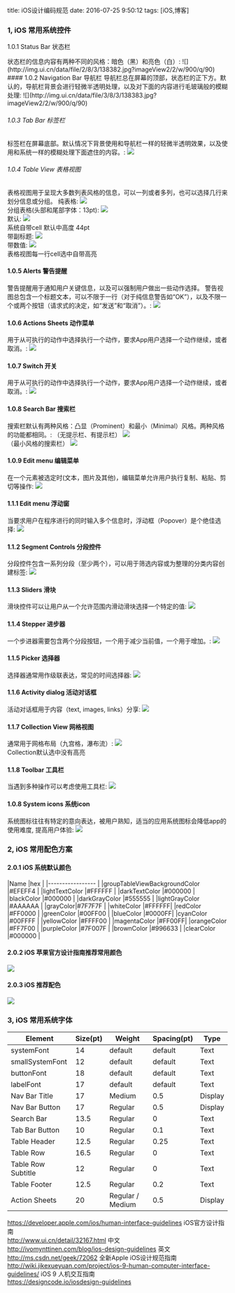 
title: iOS设计编码规范
date: 2016-07-25 9:50:12
tags: [iOS,博客]

### 1, iOS 常用系统控件

<p>1.0.1 Status Bar 状态栏</p>
状态栏的信息内容有两种不同的风格：暗色（黑）和亮色（白）:
![](http://img.ui.cn/data/file/2/8/3/138382.jpg?imageView2/2/w/900/q/90)<br>
#### 1.0.2 Navigation Bar 导航栏
导航栏总在屏幕的顶部，状态栏的正下方。默认的，导航栏背景会进行轻微半透明处理，以及对下面的内容进行毛玻璃般的模糊处理:
![](http://img.ui.cn/data/file/3/8/3/138383.jpg?imageView2/2/w/900/q/90)<br>

###### 1.0.3 Tab Bar 标签栏
标签栏在屏幕底部。默认情况下背景使用和导航栏一样的轻微半透明效果，以及使用和系统一样的模糊处理下面遮住的内容。:
![](http://img.ui.cn/data/file/3/9/3/138393.jpg?imageView2/2/w/900/q/90)<br>
###### 1.0.4 Table View 表格视图
表格视图用于呈现大多数列表风格的信息，可以一列或者多列，也可以选择几行来划分信息或分组。
纯表格:
![](http://img.ui.cn/data/file/4/9/3/138394.jpg?imageView2/2/w/900/q/90)<br>
分组表格(头部和尾部字体：13pt):
![](http://img.ui.cn/data/file/3/0/4/138403.jpg?imageView2/2/w/900/q/90)<br>
默认:
![](http://img.ui.cn/data/file/5/0/4/138405.jpg?imageView2/2/w/900/q/90)<br>
系统自带cell 默认中高度 44pt <br>
带副标题:
![](http://img.ui.cn/data/file/6/0/4/138406.jpg?imageView2/2/w/900/q/90)<br>
带数值:
![](http://img.ui.cn/data/file/9/0/4/138409.jpg?imageView2/2/w/900/q/90)<br>
表格视图每一行cell选中自带高亮
#### 1.0.5 Alerts 警告提醒
警告提醒用于通知用户关键信息，以及可以强制用户做出一些动作选择。
警告视图总包含一个标题文本，可以不限于一行（对于纯信息警告如“OK”），以及不限一个或两个按钮（请求式的决定，如“发送”和“取消”）。:
![](http://img.ui.cn/data/file/7/1/4/138417.jpg?imageView2/2/w/900/q/90)<br>
#### 1.0.6 Actions Sheets 动作菜单
用于从可执行的动作中选择执行一个动作，要求App用户选择一个动作继续，或者取消。:
![](http://img.ui.cn/data/file/5/1/4/138415.jpg?imageView2/2/w/900/q/90)<br>
#### 1.0.7 Switch 开关
用于从可执行的动作中选择执行一个动作，要求App用户选择一个动作继续，或者取消。:
![](http://img.ui.cn/data/file/6/3/4/138436.jpg?imageView2/2/w/900/q/90)<br>
#### 1.0.8 Search Bar 搜索栏
搜索栏默认有两种风格：凸显（Prominent）和最小（Minimal）风格。两种风格的功能都相同。:
（无提示栏、有提示栏）
![](http://img.ui.cn/data/file/8/8/3/138388.jpg?imageView2/2/w/900/q/90)<br>
（最小风格的搜索栏）
![](http://img.ui.cn/data/file/0/9/3/138390.jpg?imageView2/2/w/900/q/90)<br>
#### 1.0.9 Edit menu 编辑菜单
在一个元素被选定时(文本，图片及其他)，编辑菜单允许用户执行复制、粘贴、剪切等操作:
![](http://img.ui.cn/data/file/8/1/4/138418.jpg?imageView2/2/w/900/q/90)<br>

#### 1.1.1 Edit menu 浮动窗
当要求用户在程序进行的同时输入多个信息时，浮动框（Popover）是个绝佳选择:
![](http://img.ui.cn/data/file/4/2/4/138424.jpg?imageView2/2/w/900/q/90)<br>

#### 1.1.2 Segment Controls 分段控件
分段控件包含一系列分段（至少两个），可以用于筛选内容或为整理的分类内容创建标签:
![](http://img.ui.cn/data/file/9/2/4/138429.jpg?imageView2/2/w/900/q/90)<br>

#### 1.1.3 Sliders 滑块
滑块控件可以让用户从一个允许范围内滑动滑块选择一个特定的值:
![](http://img.ui.cn/data/file/3/3/4/138433.jpg?imageView2/2/w/900/q/90)<br>

#### 1.1.4 Stepper 进步器
一个步进器需要包含两个分段按钮，一个用于减少当前值，一个用于增加。:
![](http://img.ui.cn/data/file/5/3/4/138435.jpg?imageView2/2/w/900/q/90)<br>

#### 1.1.5 Picker 选择器
选择器通常用作级联表达，常见的时间选择器:
![](https://designcode.io/cloud/chapter1/Design-Picker.jpg)<br>

#### 1.1.6 Activity dialog  活动对话框
活动对话框用于内容（text, images, links）分享:
![](https://designcode.io/cloud/chapter1/Design-Share.jpg)<br>
#### 1.1.7 Collection View 网格视图
通常用于网格布局（九宫格，瀑布流）:
![](https://designcode.io/cloud/chapter1/Design-CollectionView.jpg)<br>
Collection默认选中没有高亮
#### 1.1.8 Toolbar 工具栏
当遇到多种操作可以考虑使用工具栏:
![](https://designcode.io/cloud/chapter1/Design-Toolbar.jpg)<br>

#### 1.0.8 System icons 系统icon
系统图标往往有特定的意向表达，被用户熟知，适当的应用系统图标会降低app的使用难度,  提高用户体验:
![](https://designcode.io/cloud/chapter1/iOS-Icons.jpg)<br>


### 2, iOS 常用配色方案
#### 2.0.1 iOS 系统默认颜色
|Name          |hex    |
|-----------------     |
|groupTableViewBackgroundColor	  |#EFEFF4      |
|lightTextColor   |#FFFFFF      |
|darkTextColor	  |#000000    |
|blackColor	  |#000000      |
|darkGrayColor     |#555555    |
|lightGrayColor	      |#AAAAAA    |
|grayColor|#7F7F7F     |
|whiteColor |#FFFFFF|
|redColor     |#FF0000    |
|greenColor    |#00FF00      |
|blueColor |#0000FF|
|cyanColor     |#00FFFF    |
|yellowColor    |#FFFF00      |
|magentaColor |#FF00FF|
|orangeColor     |#FF7F00    |
|purpleColor    |#7F007F      |
|brownColor     |#996633    |
|clearColor    |#000000      |

#### 2.0.2 iOS 苹果官方设计指南推荐常用颜色
![](https://cloud.githubusercontent.com/assets/8440220/18087618/b4d2e3c8-6ee8-11e6-8b9b-c0ad049e3736.png)<br>
#### 2.0.3 iOS 推荐配色
![](https://designcode.io/cloud/chapter1/Colors.jpg)<br>

### 3, iOS 常用系统字体

|Element          |Size(pt)|Weight    |Spacing(pt)|Type      
|-----------------|--------|----------|-----------|-------   |
|systemFont   |14       |default|default|Text|
|smallSystemFont|12|default|default|Text|
|buttonFont   |18|default|default|Text|
|labelFont  |17|default|default|Text|
|Nav Bar Title	  |17      |Medium    |	0.5       |Display   |
|Nav Bar Button   |17      |Regular   |0.5       |Display    |
|Search Bar	      |13.5    |Regular   |0         |Text       |
|Tab Bar Button	  |10      |Regular   |0.1       |Text       |
|Table Header     |12.5    |Regular   |0.25      |Text       |
|Table Row	      |16.5    |Regular   |0         |Text       |
|Table Row Subtitle|12      |Regular   |0         |Text       |
|Table Footer     |12.5    |Regular   |0.2       |Text       |
|Action Sheets    |20      |Regular / Medium|0.5 |Display    |


https://developer.apple.com/ios/human-interface-guidelines iOS官方设计指南 <br>
http://www.ui.cn/detail/32167.html 中文 <br>
http://ivomynttinen.com/blog/ios-design-guidelines 英文 <br>
http://ms.csdn.net/geek/72062 全新Apple iOS设计规范指南 <br>
http://wiki.jikexueyuan.com/project/ios-9-human-computer-interface-guidelines/ iOS 9 人机交互指南 <br>
https://designcode.io/iosdesign-guidelines <br>
